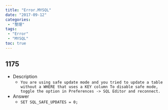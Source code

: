 ```yaml
---
title: "Error.MYSQL"
date: "2017-09-12"
categories:
 - "整理"
tags:
 - "Error"
 - "MYSQL"
toc: true
---
```



## 1175
- Description
     - `You are using safe update mode and you tried to update a table without a WHERE that uses a KEY column To disable safe mode, toggle the option in Preferences -> SQL Editor and reconnect.`
- Answer
     - `SET SQL_SAFE_UPDATES = 0;`
